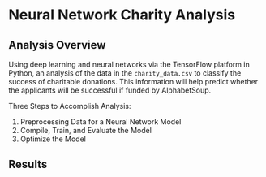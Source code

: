 # Neural Network Charity Analysis

## Analysis Overview
Using deep learning and neural networks via the TensorFlow platform in Python, an analysis of the data in the `charity_data.csv` to classify the success of charitable donations. This information will help predict whether the applicants will be successful if funded by AlphabetSoup.

Three Steps to Accomplish Analysis:
1. Preprocessing Data for a Neural Network Model
2. Compile, Train, and Evaluate the Model
3. Optimize the Model


## Results
